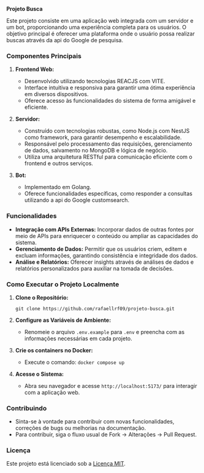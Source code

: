 **Projeto Busca**

Este projeto consiste em uma aplicação web integrada com um servidor e um bot, proporcionando uma experiência completa para os usuários. O objetivo principal é oferecer uma plataforma onde o usuário possa realizar buscas através da api do Google de pesquisa.

### Componentes Principais

1. **Frontend Web:**
   - Desenvolvido utilizando tecnologias REACJS com VITE.
   - Interface intuitiva e responsiva para garantir uma ótima experiência em diversos dispositivos.
   - Oferece acesso às funcionalidades do sistema de forma amigável e eficiente.

2. **Servidor:**
   - Construído com tecnologias robustas, como Node.js com NestJS como framework, para garantir desempenho e escalabilidade.
   - Responsável pelo processamento das requisições, gerenciamento de dados, salvamento no MongoDB e lógica de negócio.
   - Utiliza uma arquitetura RESTful para comunicação eficiente com o frontend e outros serviços.

3. **Bot:**
   - Implementado em Golang.
   - Oferece funcionalidades específicas, como responder a consultas utilizando a api do Google customsearch.

### Funcionalidades

- **Integração com APIs Externas:** Incorporar dados de outras fontes por meio de APIs para enriquecer o conteúdo ou ampliar as capacidades do sistema.
- **Gerenciamento de Dados:** Permitir que os usuários criem, editem e excluam informações, garantindo consistência e integridade dos dados.
- **Análise e Relatórios:** Oferecer insights através de análises de dados e relatórios personalizados para auxiliar na tomada de decisões.

### Como Executar o Projeto Localmente

1. **Clone o Repositório:**
   ```
   git clone https://github.com/rafaellrf09/projeto-busca.git
   ```

2. **Configure as Variáveis de Ambiente:**
   - Renomeie o arquivo `.env.example` para `.env` e preencha com as informações necessárias em cada projeto.

3. **Crie os containers no Docker:**
    - Execute o comando: `docker compose up`

5. **Acesse o Sistema:**
   - Abra seu navegador e acesse `http://localhost:5173/` para interagir com a aplicação web.

### Contribuindo

- Sinta-se à vontade para contribuir com novas funcionalidades, correções de bugs ou melhorias na documentação.
- Para contribuir, siga o fluxo usual de Fork -> Alterações -> Pull Request.

### Licença

Este projeto está licenciado sob a [Licença MIT](https://opensource.org/licenses/MIT).